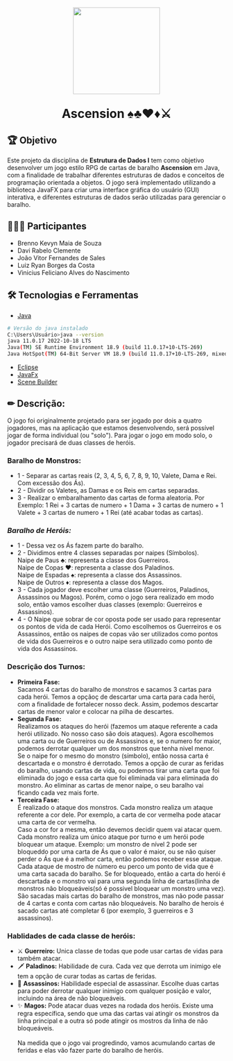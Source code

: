 <h1 align="center">
<img src="https://cdn-icons-png.flaticon.com/512/4099/4099307.png" width="200px">
<p>Ascension ♠♣♥♦⚔</p>
</h1>

## 🏆 Objetivo

Este projeto da disciplina de **Estrutura de Dados I** tem como objetivo desenvolver um jogo estilo RPG de cartas de baralho **Ascension** em Java, com a finalidade de trabalhar diferentes estruturas de dados e conceitos de programação orientada a objetos. O jogo será implementado utilizando a biblioteca JavaFX para criar uma interface gráfica do usuário (GUI) interativa, e diferentes estruturas de dados serão utilizadas para gerenciar o baralho.

## 👨🏾‍💻 Participantes
- Brenno Kevyn Maia de Souza
- Davi Rabelo Clemente
- João Vitor Fernandes de Sales
- Luiz Ryan Borges da Costa
- Vinicius Feliciano Alves do Nascimento

## 🛠 Tecnologias e Ferramentas
- [Java](https://www.oracle.com/br/java/technologies/downloads/)
```bash
# Versão do java instalado
C:\Users\Usuário>java --version
java 11.0.17 2022-10-18 LTS
Java(TM) SE Runtime Environment 18.9 (build 11.0.17+10-LTS-269)
Java HotSpot(TM) 64-Bit Server VM 18.9 (build 11.0.17+10-LTS-269, mixed mode)
```
- [Eclipse](https://www.eclipse.org/downloads/)
- [JavaFx](https://openjfx.io/)
- [Scene Builder](https://gluonhq.com/products/scene-builder/)

## ✏ Descrição:
<p>O jogo foi originalmente projetado para ser jogado por dois a quatro jogadores, mas na aplicação que estamos desenvolvendo, será possível jogar de forma individual (ou "solo"). Para jogar o jogo em modo solo, o jogador precisará de duas classes de heróis.<br></p>

### **Baralho de Monstros:**
- 1 - Separar as cartas reais (2, 3, 4, 5, 6, 7, 8, 9, 10, Valete, Dama e Rei. Com excessão dos Ás).
- 2 - Dividir os Valetes, as Damas e os Reis em cartas separadas.
- 3 - Realizar o embaralhamento das cartas de forma aleatoria. Por Exemplo: 1 Rei + 3 cartas de numero + 1 Dama + 3 cartas de numero + 1 Valete + 3 cartas de numero + 1 Rei (até acabar todas as cartas).

### ***Baralho de Heróis:*** 
- 1 - Dessa vez os Ás fazem parte do baralho. 
- 2 - Dividimos entre 4 classes separadas por naipes (Símbolos).<br>
    Naipe de Paus ♣: representa a classe dos Guerreiros.<br>
    Naipe de Copas ♥: representa a classe dos Paladinos.<br>
    Naipe de Espadas ♠: representa a classe dos Assassinos.<br>
    Naipe de Outros ♦: representa a classe dos Magos.<br>
- 3 - Cada jogador deve escolher uma classe (Guerreiros, Paladinos, Assassinos ou Magos). Porém, como o jogo sera realizado em modo solo, então vamos escolher duas classes (exemplo: Guerreiros e Assassinos).
- 4 - O Naipe que sobrar de cor oposta pode ser usado para representar os pontos de vida de cada Herói. Como escolhemos os Guerreiros e os Assassinos, então os naipes de copas vão ser utilizados como pontos de vida dos Guerreiros e o outro naipe sera utilizado como ponto de vida dos Assassinos.
### **Descrição dos Turnos:**
- **Primeira Fase:**<br>
  Sacamos 4 cartas do baralho de monstros e sacamos 3 cartas para cada herói. Temos a opçãoç de descartar uma carta para cada herói, com a finalidade de fortalecer nosso deck. Assim, podemos descartar cartas de menor valor e colocar na pilha de descartes.
- **Segunda Fase:**<br>
    Realizamos os ataques do herói (fazemos um ataque referente a cada herói utilizado. No nosso caso são dois ataques). Agora escolhemos uma carta ou de Guerreiros ou de Assassinos e, se o numero for maior, podemos derrotar qualquer um dos monstros que tenha nivel menor.<br>
    Se o naipe for o mesmo do monstro (símbolo), então nossa carta é descartada e o monstro é derrotado. Temos a opção de curar as feridas do baralho, usando cartas de vida, ou podemos tirar uma carta que foi eliminada do jogo e essa carta que foi eliminada vai para eliminada do monstro. Ao eliminar as cartas de menor naipe, o seu baralho vai ficando cada vez mais forte.
- **Terceira Fase:**<br>
    É realizado o ataque dos monstros. Cada monstro realiza um ataque referente a cor dele. Por exemplo, a carta de cor vermelha pode atacar uma carta de cor vermelha.<br>
    Caso a cor for a mesma, então devemos decidir quem vai atacar quem. Cada monstro realiza um único ataque por turno e um herói pode bloquear um ataque.
    Exemplo: um monstro de nível 2 pode ser bloqueddo por uma carta de Ás que o valor é maior, ou se não quiser perder o Ás que é a melhor carta, então podemos receber esse ataque.<br>
    Cada ataque de mostro de número eu perco um ponto de vida que é uma carta sacada do baralho. Se for bloqueado, então a carta do herói é descartada e o monstro vai para uma segunda linha de cartas(linha de monstros não bloqueáveis(só é possivel bloquear um monstro uma vez).<br>
    São sacadas mais cartas do baralho de monstros, mas não pode passar de 4 cartas e conta com cartas não bloqueáveis.
    No baralho de herois é sacado cartas até completar 6 (por exemplo, 3 guerreiros e 3 assassinos).
 
### **Hablidades de cada classe de heróis:**
- ⚔ **Guerreiro:** Unica classe de todas que pode usar cartas de vidas para também atacar.
- 🗡 **Paladinos:** Habilidade de cura. Cada vez que derrota um inimigo ele tem a opção de curar todas as cartas de feridas.
- 🔪 **Assassinos:** Habilidade especial de assassinar. Escolhe duas cartas para poder derrotar qualquer inimigo com qualquer posição e valor, incluindo na área de não bloqueáveis.
- ✨ **Magos:** Pode atacar duas vezes na rodada dos heróis. Existe uma regra específica, sendo que uma das cartas vai atingir os monstros da linha principal e a outra só pode atingir os mostros da linha de não bloqueáveis.<br>  
Na medida que o jogo vai progredindo, vamos acumulando cartas de feridas e elas vão fazer parte do baralho de heróis.
